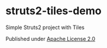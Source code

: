 struts2-tiles-demo
==================

Simple Struts2 project with Tiles

Published under [Apache License 2.0](http://www.apache.org/licenses/LICENSE-2.0.html)

